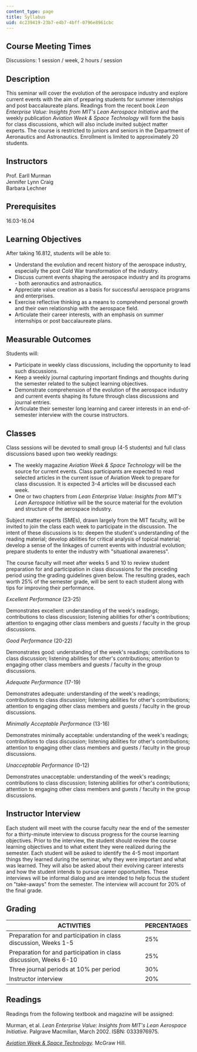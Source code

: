 ```yaml
---
content_type: page
title: Syllabus
uid: 4c239419-23b7-e4b7-4bff-0796e8961cbc
---
```


Course Meeting Times
--------------------

Discussions: 1 session / week, 2 hours / session

Description
-----------

This seminar will cover the evolution of the aerospace industry and explore current events with the aim of preparing students for summer internships and post baccalaureate plans. Readings from the recent book _Lean Enterprise Value: Insights from MIT's Lean Aerospace Initiative_ and the weekly publication _Aviation Week & Space Technology_ will form the basis for class discussions, which will also include invited subject matter experts. The course is restricted to juniors and seniors in the Department of Aeronautics and Astronautics. Enrollment is limited to approximately 20 students.

Instructors
-----------

Prof. Earll Murman  
Jennifer Lynn Craig  
Barbara Lechner

Prerequisites
-------------

16.03-16.04

Learning Objectives
-------------------

After taking 16.812, students will be able to:

*   Understand the evolution and recent history of the aerospace industry, especially the post Cold War transformation of the industry.
*   Discuss current events shaping the aerospace industry and its programs - both aeronautics and astronautics.
*   Appreciate value creation as a basis for successful aerospace programs and enterprises.
*   Exercise reflective thinking as a means to comprehend personal growth and their own relationship with the aerospace field.
*   Articulate their career interests, with an emphasis on summer internships or post baccalaureate plans.

Measurable Outcomes
-------------------

Students will:

*   Participate in weekly class discussions, including the opportunity to lead such discussions.
*   Keep a weekly journal capturing important findings and thoughts during the semester related to the subject learning objectives.
*   Demonstrate comprehension of the evolution of the aerospace industry and current events shaping its future through class discussions and journal entries.
*   Articulate their semester long learning and career interests in an end-of-semester interview with the course instructors.

Classes
-------

Class sessions will be devoted to small group (4-5 students) and full class discussions based upon two weekly readings:

*   The weekly magazine _Aviation Week & Space Technology_ will be the source for current events. Class participants are expected to read selected articles in the current issue of Aviation Week to prepare for class discussion. It is expected 3-4 articles will be discussed each week.
*   One or two chapters from _Lean Enterprise Value: Insights from MIT's Lean Aerospace Initiative_ will be the source material for the evolution and structure of the aerospace industry.

Subject matter experts (SMEs), drawn largely from the MIT faculty, will be invited to join the class each week to participate in the discussion. The intent of these discussions is to: deepen the student's understanding of the reading material; develop abilities for critical analysis of topical material; develop a sense of the linkages of current events with industrial evolution; prepare students to enter the industry with "situational awareness".

The course faculty will meet after weeks 5 and 10 to review student preparation for and participation in class discussions for the preceding period using the grading guidelines given below. The resulting grades, each worth 25% of the semester grade, will be sent to each student along with tips for improving their performance.

_Excellent Performance_ (23-25)

Demonstrates excellent: understanding of the week's readings; contributions to class discussion; listening abilities for other's contributions; attention to engaging other class members and guests / faculty in the group discussions.

_Good Performance_ (20-22)

Demonstrates good: understanding of the week's readings; contributions to class discussion; listening abilities for other's contributions; attention to engaging other class members and guests / faculty in the group discussions.

_Adequate Performance_ (17-19)

Demonstrates adequate: understanding of the week's readings; contributions to class discussion; listening abilities for other's contributions; attention to engaging other class members and guests / faculty in the group discussions.

_Minimally Acceptable Performance_ (13-16)

Demonstrates minimally acceptable: understanding of the week's readings; contributions to class discussion; listening abilities for other's contributions; attention to engaging other class members and guests / faculty in the group discussions.

_Unacceptable Performance_ (0-12)

Demonstrates unacceptable: understanding of the week's readings; contributions to class discussion; listening abilities for other's contributions; attention to engaging other class members and guests / faculty in the group discussions.

Instructor Interview
--------------------

Each student will meet with the course faculty near the end of the semester for a thirty-minute interview to discuss progress for the course learning objectives. Prior to the interview, the student should review the course learning objectives and to what extent they were realized during the semester. Each student will be asked to identify the 4-5 most important things they learned during the seminar, why they were important and what was learned. They will also be asked about their evolving career interests and how the student intends to pursue career opportunities. These interviews will be informal dialog and are intended to help focus the student on "take-aways" from the semester. The interview will account for 20% of the final grade.

Grading
-------

| ACTIVITIES | PERCENTAGES |
| --- | --- |
| Preparation for and participation in class discussion, Weeks 1-5 | 25% |
| Preparation for and participation in class discussion, Weeks 6-10 | 25% |
| Three journal periods at 10% per period | 30% |
| Instructor interview | 20% 

Readings
--------

Readings from the following textbook and magazine will be assigned:

Murman, et al. _Lean Enterprise Value: Insights from MIT's Lean Aerospace Initiative._ Palgrave Macmillan, March 2002. ISBN: 0333976975.

_[Aviation Week & Space Technology](http://magazinesdownload.com/post/2012/06/29/Aviation-Week-Space-Technology-02-July-2012.aspx)._ McGraw Hill.